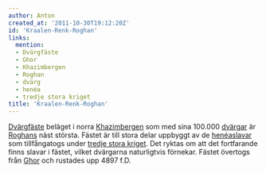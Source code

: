```yaml
---
author: Anton
created_at: '2011-10-30T19:12:20Z'
id: 'Kraalen-Renk-Roghan'
links:
  mention:
  - Dvärgfäste
  - Ghor
  - Khazimbergen
  - Roghan
  - dvärg
  - henéa
  - tredje stora kriget
title: 'Kraalen-Renk-Roghan'
---
```


[Dvärgfäste] beläget i norra [Khazimbergen] som med sina 100.000 [dvärgar] är [Roghans] näst
största. Fästet är till stora delar uppbyggt av de [henéaslavar] som tillfångatogs under [tredje
stora kriget]. Det ryktas om att det fortfarande finns slavar i fästet, vilket dvärgarna
naturligtvis förnekar. Fästet övertogs från [Ghor] och rustades upp 4897 f.D.

  [Dvärgfäste]: Dvärgfäste
  [Khazimbergen]: Khazimbergen
  [dvärgar]: dvärg
  [Roghans]: Roghan
  [henéaslavar]: henéa
  [tredje stora kriget]: tredje_stora_kriget
  [Ghor]: Ghor
